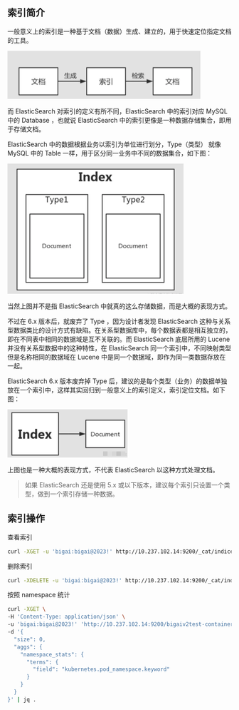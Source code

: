 ## 索引简介

一般意义上的索引是一种基于文档（数据）生成、建立的，用于快速定位指定文档的工具。

<img src=".assets/索引/image-20230116144627579.png" alt="image-20230116144627579" style="zoom:50%;" />

而 ElasticSearch 对索引的定义有所不同，ElasticSearch 中的索引对应 MySQL 中的 Database ，也就说 ElasticSearch 中的索引更像是一种数据存储集合，即用于存储文档。

ElasticSearch 中的数据根据业务以索引为单位进行划分，Type（类型） 就像 MySQL 中的 Table 一样，用于区分同一业务中不同的数据集合，如下图：

<img src=".assets/索引/image-20230116144741322.png" alt="image-20230116144741322" style="zoom:50%;" />

当然上图并不是指 ElasticSearch 中就真的这么存储数据，而是大概的表现方式。

不过在 6.x 版本后，就废弃了 Type ，因为设计者发现 ElasticSearch 这种与关系型数据类比的设计方式有缺陷。在关系型数据库中，每个数据表都是相互独立的，即在不同表中相同的数据域是互不关联的。而 ElasticSearch 底层所用的 Lucene 并没有关系型数据中的这种特性，在 ElasticSearch 同一个索引中，不同映射类型但是名称相同的数据域在 Lucene 中是同一个数据域，即作为同一类数据存放在一起。

ElasticSearch 6.x 版本废弃掉 Type 后，建议的是每个类型（业务）的数据单独放在一个索引中，这样其实回归到一般意义上的索引定义，索引定位文档。如下图：

<img src=".assets/索引/image-20230116144843046.png" alt="image-20230116144843046" style="zoom:50%;" />

上图也是一种大概的表现方式，不代表 ElasticSearch 以这种方式处理文档。

> 如果 ElasticSearch 还是使用 5.x 或以下版本，建议每个索引只设置一个类型，做到一个索引存储一种数据。



## 索引操作

查看索引

```bash
curl -XGET -u 'bigai:bigai@2023!' http://10.237.102.14:9200/_cat/indices
```

删除索引

```bash
curl -XDELETE -u 'bigai:bigai@2023!' http://10.237.102.14:9200/_cat/indices/bigaiv2test-container-log-2023.08.11
```

按照 namespace 统计

```bash
curl -XGET \
-H 'Content-Type: application/json' \
-u 'bigai:bigai@2023!' 'http://10.237.102.14:9200/bigaiv2test-container-log-2023.08.20/_search' \
-d '{
  "size": 0,
  "aggs": {
    "namespace_stats": {
      "terms": {
        "field": "kubernetes.pod_namespace.keyword"
      }
    }
  }
}' | jq .
```


